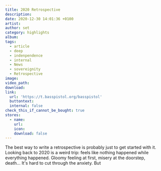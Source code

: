 ```yaml
---
title: 2020 Retrospective
description:
date: 2020-12-30 14:01:36 +0100
artist:
author: set
category: highlights
album:
tags:
  - article
  - deep
  - indenpendence
  - internal
  - News
  - sovereignity
  - Retrospective
image:
video_path:
download:
link:
  url: 'https://t.basspistol.org/basspistol'
  buttontext:
  internal: false
check_this_if_cannot_be_bought: true
stores:
  - name:
    url:
    icon:
    download: false
---
```


The best way to write a retrospective is probably just to get started with it. Looking back to 2020 is a weird trip: feels like nothing happened while everything happened. Gloomy feeling at first, misery at the doorstep, death... It's hard to cut through the anxiety. But

